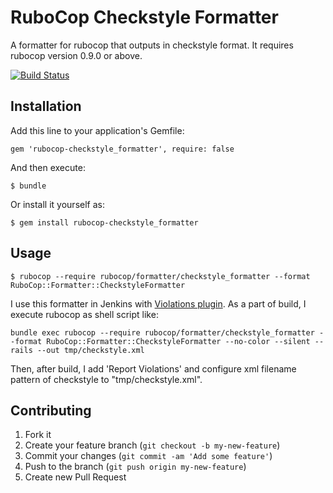 # RuboCop Checkstyle Formatter

A formatter for rubocop that outputs in checkstyle format.
It requires rubocop version 0.9.0 or above.

[![Build Status](https://travis-ci.org/eitoball/rubocop-checkstyle_formatter.svg?branch=master)](https://travis-ci.org/eitoball/rubocop-checkstyle_formatter)

## Installation

Add this line to your application's Gemfile:

    gem 'rubocop-checkstyle_formatter', require: false

And then execute:

    $ bundle

Or install it yourself as:

    $ gem install rubocop-checkstyle_formatter

## Usage

    $ rubocop --require rubocop/formatter/checkstyle_formatter --format RuboCop::Formatter::CheckstyleFormatter
    
I use this formatter in Jenkins with [Violations plugin](https://wiki.jenkins-ci.org/display/JENKINS/Violations).
As a part of build, I execute rubocop as shell script like:

    bundle exec rubocop --require rubocop/formatter/checkstyle_formatter --format RuboCop::Formatter::CheckstyleFormatter --no-color --silent --rails --out tmp/checkstyle.xml

Then, after build, I add 'Report Violations' and configure xml filename pattern of checkstyle to "tmp/checkstyle.xml".

## Contributing

1. Fork it
2. Create your feature branch (`git checkout -b my-new-feature`)
3. Commit your changes (`git commit -am 'Add some feature'`)
4. Push to the branch (`git push origin my-new-feature`)
5. Create new Pull Request
